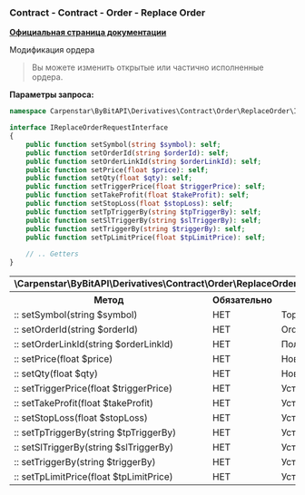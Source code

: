 ### Contract - Contract - Order - Replace Order
<b>[Официальная страница документации](https://bybit-exchange.github.io/docs/derivatives/contract/replace-order)</b>
<p>Модификация ордера</p>

> Вы можете изменить открытые или частично исполненные ордера.

<p><b>Параметры запроса:</b></p>

```php
namespace Carpenstar\ByBitAPI\Derivatives\Contract\Order\ReplaceOrder\Interfaces;

interface IReplaceOrderRequestInterface
{
    public function setSymbol(string $symbol): self;
    public function setOrderId(string $orderId): self;
    public function setOrderLinkId(string $orderLinkId): self;
    public function setPrice(float $price): self;
    public function setQty(float $qty): self;
    public function setTriggerPrice(float $triggerPrice): self;
    public function setTakeProfit(float $takeProfit): self;
    public function setStopLoss(float $stopLoss): self;
    public function setTpTriggerBy(string $tpTriggerBy): self;
    public function setSlTriggerBy(string $slTriggerBy): self;
    public function setTriggerBy(string $triggerBy): self;
    public function setTpLimitPrice(float $tpLimitPrice): self;
    
    // .. Getters
}
```

<table style="width: 100%">
  <tr>
    <td colspan="3" style="text-align: left">
      <b>\Carpenstar\ByBitAPI\Derivatives\Contract\Order\ReplaceOrder\Interfaces\IReplaceOrderRequestInterface</b>
    </td>
  </tr>
  <tr>
    <th style="width: 45%; text-align: center">Метод</th>
    <th style="width: 5%; text-align: center">Обязательно</th>
    <th style="width: 50%; text-align: center">Описание</th>
  </tr>
  <tr>
    <td>:: setSymbol(string $symbol)</td>
    <td>НЕТ</td>
    <td> Торговый инструмент </td>
  </tr>
  <tr>
    <td>:: setOrderId(string $orderId)</td>
    <td>НЕТ</td>
    <td>Order ID</td>
  </tr>
  <tr>
    <td>:: setOrderLinkId(string $orderLinkId)</td>
    <td>НЕТ</td>
    <td>Пользовательский order ID</td>
  </tr>
  <tr>
    <td>:: setPrice(float $price)</td>
    <td>НЕТ</td>
    <td> Новая цена ордера </td>
  </tr>
  <tr>
    <td>:: setQty(float $qty)</td>
    <td>НЕТ</td>
    <td>
      Новый обьем ордера
    </td>
  </tr>
  <tr>
    <td>:: setTriggerPrice(float $triggerPrice)</td>
    <td>НЕТ</td>
    <td>Установка/изменения цены триггера</td>
  </tr>
  <tr>
    <td>:: setTakeProfit(float $takeProfit)</td>
    <td>НЕТ</td>
    <td>Установка/изменения тейк-профита</td>
  </tr>
  <tr>
    <td>:: setStopLoss(float $stopLoss)</td>
    <td>НЕТ</td>
    <td>Установка/изменения стоп-лоса</td>
  </tr>
  <tr>
    <td>:: setTpTriggerBy(string $tpTriggerBy)</td>
    <td>НЕТ</td>
    <td>Установка/изменения - </td>
  </tr>
  <tr>
    <td>:: setSlTriggerBy(string $slTriggerBy)</td>
    <td>НЕТ</td>
    <td>Установка/изменения - </td>
  </tr>
  <tr>
    <td>:: setTriggerBy(string $triggerBy)</td>
    <td>НЕТ</td>
    <td>Установка/изменения - </td>
  </tr>
  <tr>
    <td>:: setTpLimitPrice(float $tpLimitPrice)</td>
    <td>НЕТ</td>
    <td>Установка/изменения цены триггера</td>
  </tr>
</table>